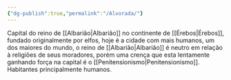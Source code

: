 ```yaml
---
{"dg-publish":true,"permalink":"/Alvorada/"}
---
```


Capital do reino de [[Albarião\|Albarião]] no continente de [[Érebos\|Érebos]], fundado originalmente por elfos, hoje é a cidade com mais humanos, um dos maiores do mundo, o reino de [[Albarião\|Albarião]] é neutro em relação à religiões de seus moradores, porém uma crença que esta lentamente ganhando força na capital é o [[Penitensionismo\|Penitensionismo]]. Habitantes principalmente humanos.